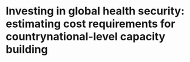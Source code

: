 # Investing in global health security: estimating cost requirements for countrynational-level capacity building